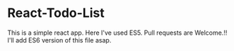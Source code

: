 # React-Todo-List

This is a simple react app. Here I've used ES5.
Pull requests are Welcome.!! I'll add ES6 version of this file asap.
